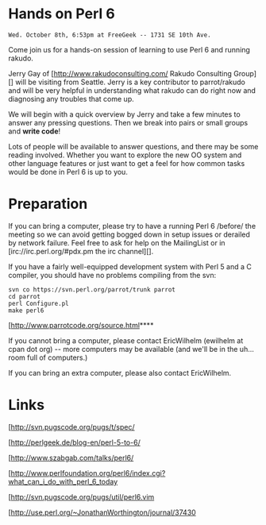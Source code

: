 # Hands on Perl 6

    Wed. October 8th, 6:53pm at FreeGeek -- 1731 SE 10th Ave.

Come join us for a hands-on session of learning to use Perl 6 and running rakudo.

Jerry Gay of [http://www.rakudoconsulting.com/ Rakudo Consulting Group][] will be visiting from Seattle.  Jerry is a key contributor to parrot/rakudo and will be very helpful in understanding what rakudo can do right now and diagnosing any troubles that come up.

We will begin with a quick overview by Jerry and take a few minutes to answer any pressing questions.  Then we break into pairs or small groups and **write code**!

Lots of people will be available to answer questions, and there may be some reading involved.  Whether you want to explore the new OO system and other language features or just want to get a feel for how common tasks would be done in Perl 6 is up to you.

# Preparation

If you can bring a computer, please try to have a running Perl 6 /before/ the meeting so we can avoid getting bogged down in setup issues or derailed by network failure.  Feel free to ask for help on the MailingList or in [irc://irc.perl.org/#pdx.pm the irc channel][].

If you have a fairly well-equipped development system with Perl 5 and a C compiler, you should have no problems compiling from the svn:

    svn co https://svn.perl.org/parrot/trunk parrot
    cd parrot
    perl Configure.pl
    make perl6

[http://www.parrotcode.org/source.html****

If you cannot bring a computer, please contact EricWilhelm (ewilhelm at cpan dot org) -- more computers may be available (and we'll be in the uh... room full of computers.)

If you can bring an extra computer, please also contact EricWilhelm.

# Links

[http://svn.pugscode.org/pugs/t/spec/

[http://perlgeek.de/blog-en/perl-5-to-6/

[http://www.szabgab.com/talks/perl6/

[http://www.perlfoundation.org/perl6/index.cgi?what_can_i_do_with_perl_6_today

[http://svn.pugscode.org/pugs/util/perl6.vim

[http://use.perl.org/~JonathanWorthington/journal/37430
